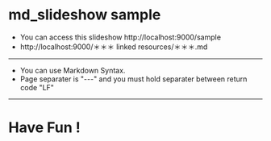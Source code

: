 # md_slideshow sample

* You can access this slideshow http://localhost:9000/sample
* http://localhost:9000/＊＊＊ linked resources/＊＊＊.md

---

* You can use Markdown Syntax.
* Page separater is "---" and you must hold separater between return code "LF"

---

# Have Fun !